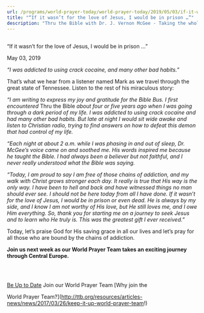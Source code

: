 ```yaml
---
url: /programs/world-prayer-today/world-prayer-today/2019/05/03/if-it-wasn-t-for-the-love-of-jesus-i-would-be-in-prison
title: "“If it wasn’t for the love of Jesus, I would be in prison …”"
description: "Thru the Bible with Dr. J. Vernon McGee - Taking the whole Word to the whole world"
---
```







## 
 “If it wasn’t for the love of Jesus, I would be in prison …”


May 03, 2019




*“I was addicted to using crack cocaine, and many other bad habits.”*


That’s what we hear from a listener named Mark as we travel through the great state of Tennessee. Listen to the rest of his miraculous story:


*“I am writing to express my joy and gratitude for the Bible Bus. I first encountered* Thru the Bible *about four or five years ago when I was going through a dark period of my life. I was addicted to using crack cocaine and had many other bad habits. But late at night I would sit wide awake and listen to Christian radio, trying to find answers on how to defeat this demon that had control of my life.* 


*“Each night at about 2 a.m. while I was phasing in and out of sleep, Dr. McGee’s voice came on and soothed me. His words inspired me because he taught the Bible. I had always been a believer but not faithful, and I never really understood what the Bible was saying.* 


*“Today, I am proud to say I am free of those chains of addiction, and my walk with Christ grows stronger each day. It really is true that His way is the only way. I have been to hell and back and have witnessed things no man should ever see. I should not be here today from all I have done. If it wasn’t for the love of Jesus, I would be in prison or even dead. He is always by my side, and I know I am not worthy of His love, but He still loves me, and I owe Him everything. So, thank you for starting me on a journey to seek Jesus and to learn who He truly is. This was the greatest gift I ever received.”*


Today, let’s praise God for His saving grace in all our lives and let’s pray for all those who are bound by the chains of addiction. 


**Join us next week as our World Prayer Team takes an exciting journey through Central Europe.**


  

 







## 




[Be Up to Date](http://feeds.feedburner.com/WorldPrayerToday "World Prayer Today RSS Feed")
Join our World Prayer Team
[Why join the  

World Prayer Team?](http://ttb.org/resources/articles-news/news/2017/03/26/keep-it-up-world-prayer-team!)




